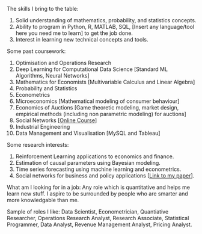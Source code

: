 The skills I bring to the table:  
1) Solid understanding of mathematics, probability, and statistics concepts.  
2) Ability to program in Python, R, MATLAB, SQL, [Insert any language/tool here you need me to learn] to get the job done.  
3) Interest in learning new technical concepts and tools.  
  
Some past coursework:  
1) Optimisation and Operations Research      
2) Deep Learning for Computational Data Science [Standard ML Algorithms, Neural Networks]  
3) Mathematics for Economists [Multivariable Calculus and Linear Algebra]  
4) Probability and Statistics
5) Econometrics 
6) Microeconomics [Mathematical modeling of consumer behaviour]
7) Economics of Auctions [Game theoretic modeling, market design, empirical methods (including non parametric modeling) for auctions]
8) Social Networks [[Online Course](https://www.coursera.org/learn/social-economic-networks)]
9) Industrial Engineering
10) Data Management and Visualisation [MySQL and Tableau]

Some research interests:
1) Reinforcement Learning applications to economics and finance.
2) Estimation of causal parameters using Bayesian modeling.  
3) Time series forecasting using machine learning and econometrics.
3) Social networks for business and policy applications [[Link to my paper](https://ieeexplore.ieee.org/document/8960302)].  

What am I looking for in a job: Any role which is quantitative and helps me learn new stuff. I aspire to be surrounded by people 
who are smarter and more knowledgable than me.

Sample of roles I like: Data Scientist, Econometrician, Quantiative Researcher, Operations Research Analyst, Research Associate, 
Statistical Programmer, Data Analyst, Revenue Management Analyst, Pricing Analyst.
